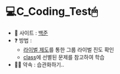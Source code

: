 
# 💻C_Coding_Test🖱

*  📖 사이트 : [백준](https://www.acmicpc.net/step)
* ❓ 방법 :  
   * [라이벌 제도](https://solved.ac/ranking/rival)를 통한 그룹 라이벌 진도 확인  
   * [class](https://solved.ac/class)에 선별된 문제를 참고하여 학습
* 🤙🏻 약속 : 습관화하기..